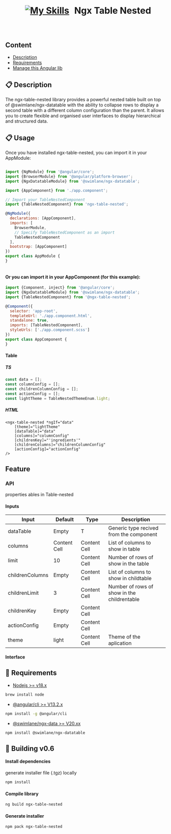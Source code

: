 <header style="display: flex; align-items: center; justify-content:center; gap: 16px; width: 100%; max-height: 100px;">
<h1 style="display: flex; align-items: center; justify-content:center; gap: 16px">
    <a href="https://github.com/JDavid21051/skyfall-factory">

[![My Skills](https://skillicons.dev/icons?i=angular&theme=light)](https://angular.io)

<span style="display: inline-flex"> Ngx Table Nested  </span>

</a>
</h1>
</header>

## Content

- [Description](#-description)
- [Requirements](#-requirements)
- [Manage this Angular lib](#-building-v06)

## 📋 Description

The ngx-table-nested library provides a powerful nested table built on top of @swimlane/ngx-datatable with the ability to collapse
rows to display a second table with a different column configuration than the parent.
It allows you to create flexible and organised user interfaces to display hierarchical and structured data.

## 📋 Usage

Once you have installed ngx-table-nested, you can import it in your AppModule:

```javascript 

import {NgModule} from '@angular/core';
import {BrowserModule} from '@angular/platform-browser';
import {NgxDatatableModule} from '@swimlane/ngx-datatable';

import {AppComponent} from './app.component';

// Import your TableNestedComponent
import {TableNestedComponent} from 'ngx-table-nested';

@NgModule({
  declarations: [AppComponent],
  imports: [
    BrowserModule,
    // Specify TableNestedComponent as an import
    TableNestedComponent
  ],
  bootstrap: [AppComponent]
})
export class AppModule {
}



```

#### Or you can import it in your AppComponent (for this example):

```javascript
import {Component, inject} from '@angular/core';
import {NgxDatatableModule} from '@swimlane/ngx-datatable';
import {TableNestedComponent} from '@ngx-table-nested';

@Component({
  selector: 'app-root',
  templateUrl: './app.component.html',
  standalone: true,
  imports: [TableNestedComponent],
  styleUrls: ['./app.component.scss']
})
export class AppComponent {
}
```

#### Table

##### TS

```typescript
const data = [];
const columnConfig = [];
const childrenColumnConfig = [];
const actionConfig = [];
const lightTheme = TableNestedThemeEnum.light;

```

##### HTML

```text
<ngx-table-nested *ngIf="data"
    [theme]="lightTheme"
    [dataTable]="data"
    [columns]="columnConfig"
    [childrenKey]="'ingredients'"
    [childrenColumns]="childrenColumnConfig"
    [actionConfig]="actionConfig"
/>
```

## Feature

### API

properties ables in Table-nested

#### Inputs

| Input           | Default      | Type         | Description                                 |
|-----------------|--------------|--------------|---------------------------------------------|
| dataTable       | Empty        | T            | Generic type recived from the component     |
| columns         | Content Cell | Content Cell | List of columns to show in table            |
| limit           | 10           | Content Cell | Number of rows of show in the table         |
| childrenColumns | Empty        | Content Cell | List of columns to show in childtable       |
| childrenLimit   | 3            | Content Cell | Number of rows of show in the childrentable |
| childrenKey     | Empty        | Content Cell |
| actionConfig    | Empty        | Content Cell |
| theme           | light        | Content Cell | Theme of the aplication                     |

#### Interface

## 📖 Requirements

- [Nodejs >= v18.x][node]

```bash 
brew install node 
```

- [@angular/cli >= V13.2.x][angular]

```bash 
npm install -g @angular/cli 
```

- [@swimlane/ngx-data >= V20.xx][dateTable]

```bash 
npm install @swimlane/ngx-datatable 
```

[node]: https://nodejs.org/en

[angular]: https://angular.io/cli

[dateTable]: https://swimlane.gitbook.io/ngx-datatable/readme/installing

## 🚀 Building v0.6

#### Install dependencies

generate installer file (.tgz) locally

```bash 
npm install 
```

#### Compile library

```bash 
ng build ngx-table-nested 
```

#### Generate installer

```bash 
npm pack ngx-table-nested 
```
